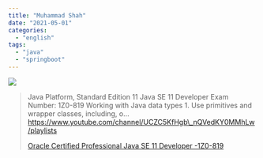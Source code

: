 ```yaml
---
title: "Muhammad Shah"
date: "2021-05-01"
categories: 
  - "english"
tags: 
  - "java"
  - "springboot"
---
```


![](https://yt3.ggpht.com/ytc/AAUvwnjhe2G8bDTUMiRqW39sOnzQnoUb7D7HBvpoGLPhyQ=s176-c-k-c0x00ffffff-no-rj)

> Java Platform, Standard Edition 11 Java SE 11 Developer Exam Number: 1Z0-819 Working with Java data types 1. Use primitives and wrapper classes, including, o... https://www.youtube.com/channel/UCZC5KfHgb\_nQVedKY0MMhLw/playlists
> 
> [Oracle Certified Professional Java SE 11 Developer -1Z0-819](https://www.youtube.com/channel/UCZC5KfHgb_nQVedKY0MMhLw/playlists)
